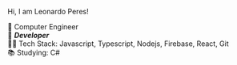 Hi, I am Leonardo Peres! 

🔭 Computer Engineer <br>
💼 <b><i>Developer</i></b> <br>
🕵️‍♀️ Tech Stack: Javascript, Typescript, Nodejs, Firebase, React, Git <br>
📚 Studying: C#
